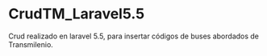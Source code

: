 # CrudTM_Laravel5.5
Crud realizado en laravel 5.5, para insertar códigos de buses abordados de Transmilenio.
